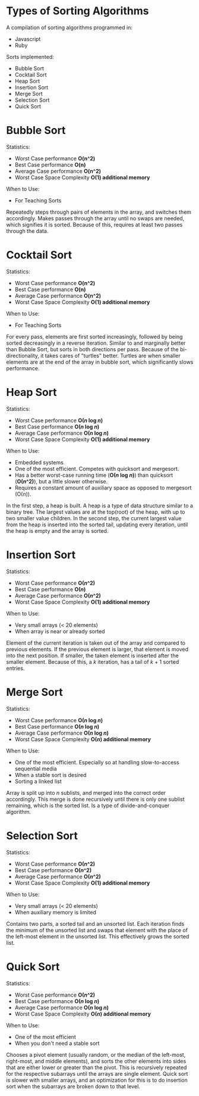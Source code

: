 Types of Sorting Algorithms
===========================
A compilation of sorting algorithms programmed in: 

+ Javascript
+ Ruby

Sorts implemented:

+ Bubble Sort
+ Cocktail Sort
+ Heap Sort
+ Insertion Sort
+ Merge Sort
+ Selection Sort
+ Quick Sort

Bubble Sort
===========
Statistics:

+ Worst Case performance **O(n^2)**
+ Best Case performance **O(n)**
+ Average Case performance **O(n^2)**
+ Worst Case Space Complexity **O(1) additional memory**

When to Use: 

+ For Teaching Sorts

Repeatedly steps through pairs of elements in the array, and switches them accordingly. Makes passes through the array until no swaps are needed, which signifies it is sorted. Because of this, requires at least two passes through the data.

Cocktail Sort
=============
Statistics:

+ Worst Case performance **O(n^2)**
+ Best Case performance **O(n)**
+ Average Case performance **O(n^2)**
+ Worst Case Space Complexity **O(1) additional memory**

When to Use: 

+ For Teaching Sorts

For every pass, elements are first sorted increasingly, followed by being sorted decreasingly in a reverse iteration. Similar to and marginally better than Bubble Sort, but sorts in both directions per pass. Because of the bi-directionality, it takes cares of "turtles" better. Turtles are when smaller elements are at the end of the array in bubble sort, which significantly slows performance.

Heap Sort
=========
Statistics:

+ Worst Case performance **O(*n* log *n*)**
+ Best Case performance **O(*n* log *n*)**
+ Average Case performance **O(*n* log *n*)**
+ Worst Case Space Complexity **O(1) additional memory**

When to Use: 

+ Embedded systems
+ One of the most efficient. Competes with quicksort and mergesort.
+ Has a better worst-case running time (**O(*n* log *n*)**) than quicksort (**O(*n*^2)**), but a little slower otherwise.
+ Requires a constant amount of auxiliary space as opposed to mergesort (O(*n*)).


In the first step, a heap is built. A heap is a type of data structure similar to a binary tree. The largest values are at the top(root) of the heap, with up to two smaller value children. In the second step, the current largest value from the heap is inserted into the sorted tail, updating every iteration, until the heap is empty and the array is sorted.


Insertion Sort
==============
Statistics:

+ Worst Case performance **O(*n*^2)**
+ Best Case performance **O(*n*)**
+ Average Case performance **O(*n*^2)**
+ Worst Case Space Complexity **O(1) additional memory**

When to Use: 

+ Very small arrays (< 20 elements)
+ When array is near or already sorted

Element of the current iteration is taken out of the array and compared to previous elements. If the previous element is larger, that element is moved into the next position. If smaller, the taken element is inserted after the smaller element. Because of this, a *k* iteration, has a tail of *k* + 1 sorted entries.

Merge Sort
==========
Statistics:

+ Worst Case performance **O(*n* log *n*)**
+ Best Case performance **O(*n* log *n*)**
+ Average Case performance **O(*n* log *n*)**
+ Worst Case Space Complexity **O(*n*) additional memory**

When to Use: 

+ One of the most efficient. Especially so at handling slow-to-access sequential media
+ When a stable sort is desired
+ Sorting a linked list

Array is split up into *n* sublists, and merged into the correct order accordingly. This merge is done recursively until there is only one sublist remaining, which is the sorted list. Is a type of divide-and-conquer algorithm.

Selection Sort
==============
Statistics:

+ Worst Case performance **O(*n*^2)**
+ Best Case performance **O(*n*^2)**
+ Average Case performance **O(*n*^2)**
+ Worst Case Space Complexity **O(1) additional memory**

When to Use: 

+ Very small arrays (< 20 elements)
+ When auxiliary memory is limited

Contains two parts, a sorted tail and an unsorted list. Each iteration finds the minimum of the unsorted list and swaps that element with the place of the left-most element in the unsorted list. This effectively grows the sorted list.

Quick Sort
==========
Statistics:

+ Worst Case performance **O(*n*^2)**
+ Best Case performance **O(*n* log *n*)**
+ Average Case performance **O(*n* log *n*)**
+ Worst Case Space Complexity **O(*n*) additional memory**

When to Use: 

+ One of the most efficient
+ When you don't need a stable sort


Chooses a pivot element (usually random, or the median of the left-most, right-most, and middle elements), and sorts the other elements into sides that are either lower or greater than the pivot. This is recursively repeated for the respective subarrays until the arrays are single element. Quick sort is slower with smaller arrays, and an optimization for this is to do insertion sort when the subarrays are broken down to that level.
